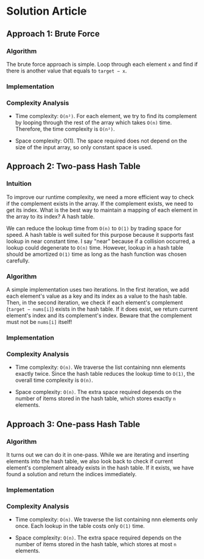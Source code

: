 # Solution Article
## Approach 1: Brute Force
### Algorithm
The brute force approach is simple. Loop through each element `x` and find if there is another value that equals to `target − x`.

### Implementation


### Complexity Analysis
- Time complexity: `O(n²)`. For each element, we try to find its complement by looping through the rest of the array which takes `O(n)` time. Therefore, the time complexity is `O(n²)`.

- Space complexity: O(1). The space required does not depend on the size of the input array, so only constant space is used.

## Approach 2: Two-pass Hash Table
### Intuition
To improve our runtime complexity, we need a more efficient way to check if the complement exists in the array. If the complement exists, we need to get its index. What is the best way to maintain a mapping of each element in the array to its index? A hash table.

We can reduce the lookup time from `O(n)` to `O(1)` by trading space for speed. A hash table is well suited for this purpose because it supports fast lookup in near constant time. I say "near" because if a collision occurred, a lookup could degenerate to `O(n)` time. However, lookup in a hash table should be amortized `O(1)` time as long as the hash function was chosen carefully.

### Algorithm
A simple implementation uses two iterations. In the first iteration, we add each element's value as a key and its index as a value to the hash table. Then, in the second iteration, we check if each element's complement (`target − nums[i]`) exists in the hash table. If it does exist, we return current element's index and its complement's index. Beware that the complement must not be `nums[i]` itself!

### Implementation


### Complexity Analysis
- Time complexity: `O(n)`. We traverse the list containing nnn elements exactly twice. Since the hash table reduces the lookup time to `O(1)`, the overall time complexity is `O(n)`.

- Space complexity: `O(n)`. The extra space required depends on the number of items stored in the hash table, which stores exactly `n` elements.

## Approach 3: One-pass Hash Table
### Algorithm
It turns out we can do it in one-pass. While we are iterating and inserting elements into the hash table, we also look back to check if current element's complement already exists in the hash table. If it exists, we have found a solution and return the indices immediately.

### Implementation


### Complexity Analysis
- Time complexity: `O(n)`. We traverse the list containing nnn elements only once. Each lookup in the table costs only `O(1)` time.

- Space complexity: `O(n)`. The extra space required depends on the number of items stored in the hash table, which stores at most `n` elements.
